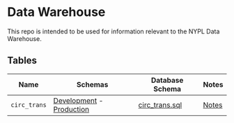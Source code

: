 # Data Warehouse

This repo is intended to be used for information relevant to the NYPL Data Warehouse.

## Tables

Name         | Schemas                                                                                                                                                         | Database Schema                                    | Notes
------------ | --------------------------------------------------------------------------------------------------------------------------------------------------------------- | -------------------------------------------------- | -------------------------------------
`circ_trans` | [Development](https://dev-platform.nypl.org/api/v0.1/current-schemas/circ_trans) - [Production](https://platform.nypl.org/api/v0.1/current-schemas/circ_trans)  | [circ_trans.sql](tables/circ_trans/circ_trans.sql) | [Notes](tables/circ_trans/README.md)
